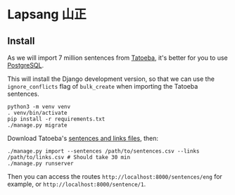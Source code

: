 # Lapsang 山正

## Install

As we will import 7 million sentences from [Tatoeba](https://tatoeba.org/), it's better for you to use [PostgreSQL](https://www.postgresql.org).

This will install the Django development version, so that we can use the `ignore_conflicts` flag of `bulk_create` when importing the Tatoeba sentences.

    python3 -m venv venv
    . venv/bin/activate
    pip install -r requirements.txt
    ./manage.py migrate

Download Tatoeba's [sentences and links files](https://tatoeba.org/downloads), then:

    ./manage.py import --sentences /path/to/sentences.csv --links /path/to/links.csv # Should take 30 min
    ./manage.py runserver

Then you can access the routes `http://localhost:8000/sentences/eng` for example, or `http://localhost:8000/sentence/1`.
